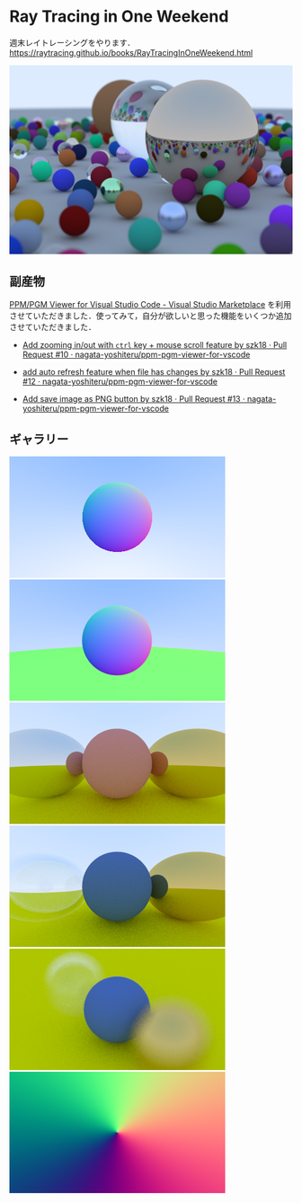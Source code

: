 # Ray Tracing in One Weekend
週末レイトレーシングをやります．
https://raytracing.github.io/books/RayTracingInOneWeekend.html

![](/images/finish.png)

## 副産物

[PPM/PGM Viewer for Visual Studio Code - Visual Studio Marketplace](https://marketplace.visualstudio.com/items?itemName=ngtystr.ppm-pgm-viewer-for-vscode) を利用させていただきました．使ってみて，自分が欲しいと思った機能をいくつか追加させていただきました．

- [Add zooming in/out with `ctrl` key + mouse scroll  feature by szk18 · Pull Request #10 · nagata-yoshiteru/ppm-pgm-viewer-for-vscode](https://github.com/nagata-yoshiteru/ppm-pgm-viewer-for-vscode/pull/10)

- [add auto refresh feature when file has changes by szk18 · Pull Request #12 · nagata-yoshiteru/ppm-pgm-viewer-for-vscode](https://github.com/nagata-yoshiteru/ppm-pgm-viewer-for-vscode/pull/12)
- [Add save image as PNG button by szk18 · Pull Request #13 · nagata-yoshiteru/ppm-pgm-viewer-for-vscode](https://github.com/nagata-yoshiteru/ppm-pgm-viewer-for-vscode/pull/13)

## ギャラリー

![](/images/19.png)
![](/images/antialiasing.png)
![](/images/shiny_metal.png)
![](/images/hollow_glass_sphere.png)
![](/images/spheres_with_depth_of_field.png)
![](/images/18.png)